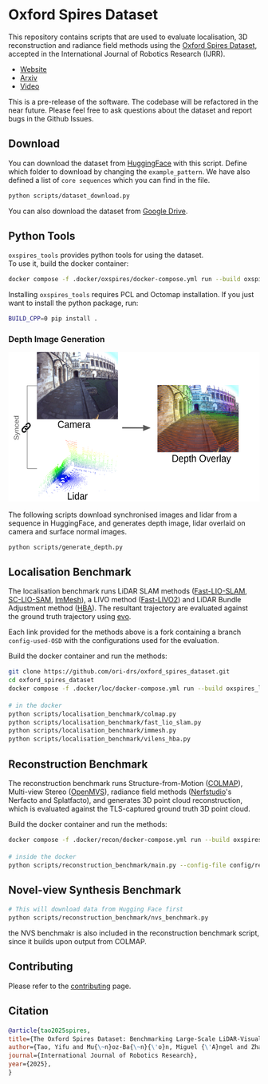 # Oxford Spires Dataset
This repository contains scripts that are used to evaluate localisation, 3D reconstruction and radiance field methods using the [Oxford Spires Dataset](https://dynamic.robots.ox.ac.uk/datasets/oxford-spires/), accepted in the International Journal of Robotics Research (IJRR).
- [Website](https://dynamic.robots.ox.ac.uk/datasets/oxford-spires)
- [Arxiv](https://arxiv.org/abs/2411.10546)
- [Video](https://www.youtube.com/watch?v=AKZ-YrOob_4)

This is a pre-release of the software. The codebase will be refactored in the near future. Please feel free to ask questions about the dataset and report bugs in the Github Issues.

## Download
You can download the dataset from [HuggingFace](https://huggingface.co/datasets/ori-drs/oxford_spires_dataset/tree/main) with this script. Define which folder to download by changing the `example_pattern`. We have also defined a list of `core sequences` which you can find in the file.
```bash
python scripts/dataset_download.py
```
You can also download the dataset from [Google Drive](https://dynamic.robots.ox.ac.uk/datasets/oxford-spires/#googledrive).

## Python Tools
`oxspires_tools` provides python tools for using the dataset.   
To use it, build the docker container:
```bash
docker compose -f .docker/oxspires/docker-compose.yml run --build oxspires_utils
```

Installing `oxspires_tools` requires PCL and Octomap installation. If you just want to install the python package, run:
```bash
BUILD_CPP=0 pip install .
```

### Depth Image Generation
<img src="docs/overlay.png" height="300" />

The following scripts download synchronised images and lidar from a sequence in HuggingFace, and generates depth image, lidar overlaid on camera and surface normal images.
```
python scripts/generate_depth.py
```

## Localisation Benchmark
The localisation benchmark runs LiDAR SLAM methods ([Fast-LIO-SLAM](https://github.com/ori-drs/FAST_LIO_SLAM), [SC-LIO-SAM](https://github.com/ori-drs/SC-LIO-SAM), [ImMesh](https://github.com/ori-drs/ImMesh_hesai)), a LIVO method ([Fast-LIVO2](https://github.com/ori-drs/FAST-LIVO2)) and LiDAR Bundle Adjustment method ([HBA](https://github.com/ori-drs/HBA)). The resultant trajectory are evaluated against the ground truth trajectory using [evo](https://github.com/MichaelGrupp/evo).

Each link provided for the methods above is a fork containing a branch `config-used-OSD` with the configurations used for the evaluation.

Build the docker container and run the methods:
```bash
git clone https://github.com/ori-drs/oxford_spires_dataset.git
cd oxford_spires_dataset
docker compose -f .docker/loc/docker-compose.yml run --build oxspires_loc

# in the docker
python scripts/localisation_benchmark/colmap.py
python scripts/localisation_benchmark/fast_lio_slam.py
python scripts/localisation_benchmark/immesh.py
python scripts/localisation_benchmark/vilens_hba.py
```


## Reconstruction Benchmark
The reconstruction benchmark runs Structure-from-Motion ([COLMAP](https://colmap.github.io/)), Multi-view Stereo ([OpenMVS](https://github.com/cdcseacave/openMVS)), radiance field methods ([Nerfstudio](https://github.com/nerfstudio-project/nerfstudio/tree/main/nerfstudio)'s Nerfacto and Splatfacto), and generates 3D point cloud reconstruction, which is evaluated against the TLS-captured ground truth 3D point cloud.

Build the docker container and run the methods:
```bash
docker compose -f .docker/recon/docker-compose.yml run --build oxspires_recon

# inside the docker
python scripts/reconstruction_benchmark/main.py --config-file config/recon_benchmark.yaml
```

## Novel-view Synthesis Benchmark
```bash
# This will download data from Hugging Face first
python scripts/reconstruction_benchmark/nvs_benchmark.py
```
the NVS benchmakr is also included in the reconstruction benchmark script, since it builds upon output from COLMAP. 


## Contributing
Please refer to the [contributing](docs/contributing.md) page.

## Citation
```bibtex
@article{tao2025spires,
title={The Oxford Spires Dataset: Benchmarking Large-Scale LiDAR-Visual Localisation, Reconstruction and Radiance Field Methods},
author={Tao, Yifu and Mu{\~n}oz-Ba{\~n}{\'o}n, Miguel {\'A}ngel and Zhang, Lintong and Wang, Jiahao and Fu, Lanke Frank Tarimo and Fallon, Maurice},
journal={International Journal of Robotics Research}, 
year={2025},
}
```